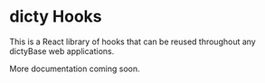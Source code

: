 # dicty Hooks

This is a React library of hooks that can be reused throughout any dictyBase web applications.

More documentation coming soon.

